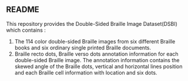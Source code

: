 ## README
This repository provides the Double-Sided Braille Image Dataset(DSBI) which contains :  
1. The 114 color double-sided Braille images from six different Braille books and six ordinary single printed Braille documents.
2. Braille recto dots, Braille verso dots  annotation information for each double-sided Braille image. The annotation information contains the skewed angle of the Braille dots, vertical and horizontal lines position and each Braille cell information with location and six dots.  
